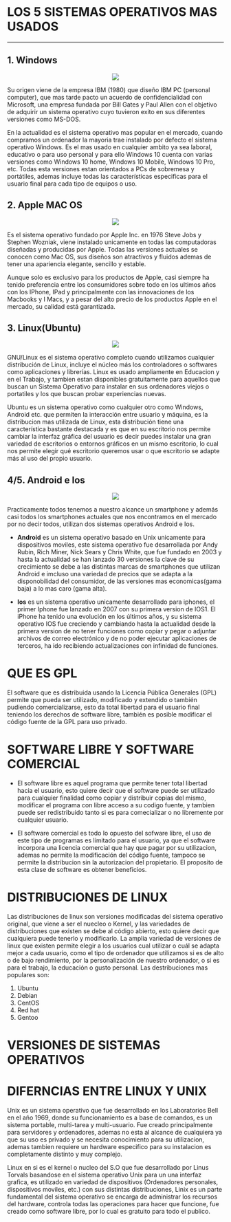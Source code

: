 # LOS 5 SISTEMAS OPERATIVOS MAS USADOS
---

<h2>1. Windows</h2>

<p align="center">
  <img src="https://user-images.githubusercontent.com/71392489/94176047-d11bd380-fe97-11ea-9678-23c8ef09c68b.jpeg">
  

Su origen viene de la empresa IBM  (1980) que diseño IBM PC (personal computer), que mas tarde pacto un acuerdo de confidencialidad con Microsoft, una empresa fundada por Bill Gates y Paul Allen con el objetivo de adquirir un sistema operativo cuyo tuvieron exito en sus diferentes versiones como MS-DOS. 

En la actualidad es el sistema operativo mas popular en el mercado, cuando compramos un ordenador la mayoria trae instalado por defecto el sistema operativo Windows. Es el mas usado en cualquier ambito ya sea laboral, educativo o para uso personal y para ello Windows 10 cuenta con varias versiones como Windows 10 home, Windows 10 Mobile, Windows 10 Pro, etc.  Todas esta versiones estan orientados a PCs de sobremesa y portátiles, ademas incluye todas las características especificas para el usuario final para cada tipo de equipos o uso.


<h2>2. Apple MAC OS</h2>

<p align="center">
 <img src="https://user-images.githubusercontent.com/71392489/94177437-ccf0b580-fe99-11ea-87b0-24f9b09459ba.jpeg">

Es el sistema operativo fundado por Apple Inc. en 1976 Steve Jobs y Stephen Wozniak, viene instalado unicamente en todas las computadoras diseñadas y producidas por Apple. Todas las versiones actuales se conocen como Mac OS, sus diseños son atractivos y fluidos ademas de tener una apariencia elegante, sencillo y estable.

Aunque solo es exclusivo para los productos de Apple, casi siempre ha tenido preferencia entre los consumidores sobre todo en los ultimos años con los IPhone, IPad y principalmente con las innovaciones de los Macbooks y I Macs, y a pesar del alto precio de los productos Apple en el mercado, su calidad está garantizada.



<h2>3. Linux(Ubuntu)</h2>
                                                           
<p align="center">
 <img src="https://user-images.githubusercontent.com/71392489/94177051-44721500-fe99-11ea-807e-a3919059b1cb.png">

GNU/Linux es el sistema operativo completo cuando utilizamos cualquier distribución de Linux, incluye el núcleo más los controladores o softwares como aplicaciones y librerías. Linux es usado ampliamente en Educacion y en el Trabajo, y tambien estan disponibles gratuitamente para aquellos que buscan un Sistema Operativo para instalar en sus ordenadores viejos o portatiles y los que buscan probar experiencias nuevas.

Ubuntu es un sistema operativo como cualquier otro como Windows, Android etc. que permiten la interacción entre usuario y máquina, es la distribucion mas utilizada de Linux, esta distribución tiene una característica bastante destacada y es que en su escritorio nos permite cambiar la interfaz gráfica del usuario es decir puedes instalar una gran variedad de escritorios o entornos gráficos en un mismo escritorio, lo cual nos permite elegir qué escritorio queremos usar o que escritorio se adapte más al uso del propio usuario.

<h2>4/5. Android e Ios</h2> 

<p align="center">
 <img src="https://user-images.githubusercontent.com/71392489/94179550-f65f1080-fe9c-11ea-99a1-d3ebb6c15456.png">

Practicamente todos tenemos a nuestro alcance un smartphone y además casi todos los smartphones actuales que nos encontramos en el mercado por no decir todos, utilizan dos sistemas operativos Android e Ios.

* __Android__ es un sistema operativo basado en Unix unicamente para dispositivos moviles, este sistema operativo fue desarrollada por Andy Rubin, Rich Miner, Nick Sears y Chris White, que fue fundado en 2003 y hasta la actualidad se han lanzado 30 versiones la clave de su crecimiento se debe a las distintas marcas de smartphones que utilizan Android e imcluso una variedad de precios que se adapta a la disponobilidad del consumidor, de las versiones mas economicas(gama baja) a lo mas caro (gama alta).

* __Ios__ es un sistema operativo unicamente desarrollado para iphones, el primer Iphone fue lanzado en 2007 con su primera version de IOS1. 
El iPhone ha tenido una evolución en los últimos años, y su sistema operativo IOS fue creciendo y cambiando hasta la actualidad desde la primera version de no tener funciones como copiar y pegar o adjuntar archivos de correo electrónico y de no poder ejecutar aplicaciones de terceros, ha ido recibiendo actualizaciones con infinidad de funciones. 





# QUE ES GPL 

El software que es distribuida usando la Licencia Pública Generales (GPL) permite que pueda ser utilizado, modificado y extendido o también pudiendo comercializarse, esto da total libertad para el usuario final teniendo los derechos de software libre, también es posible modificar el código fuente de la GPL para uso privado.
  

 

# SOFTWARE LIBRE Y SOFTWARE COMERCIAL

* El software libre es aquel programa que permite tener total libertad hacia el usuario, esto quiere decir que el software puede ser utilizado para cualquier finalidad como copiar y distribuir copias del mismo, modificar el programa con libre acceso a su codigo fuente, y tambien puede ser redistribuido tanto si es para comecializar o no libremente por cualquier usuario. 

* El software comercial es todo lo opuesto del sofware libre, el uso de este tipo de programas es límitado para el usuario, ya que el software incorpora una licencia comercial que hay que pagar por su utilizacion, ademas no permite la  modificación del código fuente, tampoco se permite la distribucion sin la autorizacion del propietario. El proposito de esta clase de software es obtener beneficios.



# DISTRIBUCIONES DE LINUX 
Las distribuciones de linux son versiones modificadas del sistema operativo original, que viene a ser el nuecleo o Kernel, y las variedades de distribuciones que existen se debe al código abierto, esto quiere decir que cualquiera puede tenerlo y modificarlo. 
La amplia variedad de versiones de linux que existen permite elegir a los usuarios cual utilizar o cuál se adapta mejor a cada usuario, como el tipo de ordenador que utilizamos si es de alto o de bajo rendimiento, por la personalización de nuestro ordenador, o si es para el trabajo, la educación o gusto personal. 
Las destribuciones mas populares son:

1. Ubuntu
2. Debian
3. CentOS
4. Red hat 
5. Gentoo

# VERSIONES DE SISTEMAS OPERATIVOS


# DIFERNCIAS ENTRE LINUX Y UNIX 

Unix es un sistema operativo que fue desarrollado en los Laboratorios Bell en el año 1969, donde su funcionamiento es a base de comandos, es un sistema portable, multi-tarea y multi-usuario.
Fue creado principalmente para servidores y ordenadores, ademas no esta al alcance de cualquiera ya que su uso es privado y se necesita conocimiento para su utilizacion, ademas tambien requiere un hardware especifico para su instalacion es completamente distinto y muy complejo.

Linux en si es el kernel o nucleo del S.O que fue desarrollado por Linus Torvals basandose en el sistema operativo Unix para un una interfaz grafica, es utilizado en variedad de dispositivos (Ordenadores personales, dispositivos moviles, etc.) con sus distintas distribuciones, Linix es un parte fundamental del sistema operativo se encarga de administrar los recursos del hardware, controla todas las operaciones para hacer que funcione, fue creado como software libre, por lo cual es gratuito para todo el publico.

